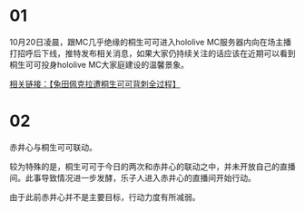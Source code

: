 # 01 

10月20日凌晨，跟MC几乎绝缘的桐生可可进入hololive MC服务器内向在场主播打招呼后下线，推特发布相关消息，如果大家仍持续关注的话应该在近期可以看到桐生可可投身hololive MC大家庭建设的温馨景象。

[相关链接：【兔田佩克拉遭桐生可可背刺全过程】](https://www.bilibili.com/video/BV1Uv411k7zP)

# 02 

赤井心与桐生可可联动。

较为特殊的是，桐生可可于今日的两次和赤井心的联动之中，并未开放自己的直播间。此事导致情况进一步发酵，乐子人进入赤井心的直播间开始行动。

由于此前赤井心并不是主要目标，行动力度有所减弱。